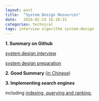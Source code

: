 ```yaml
---
layout: post
title:  "System Design Resources"
date:   2016-02-23 16:10:33
categories: technical
tags: interview algorithm system-design
---
```

**1. Summary on Github**

  [system design interview](https://github.com/checkcheckzz/system-design-interview)

  [system design preparation](https://github.com/shashank88/system_design)

**2. Good Summary** ([in Chinese](http://www.mitbbs.com/article_t/JobHunting/32777529.html))

**3. Implementing search engines**

  including [indexing, querying and ranking.](http://www.ardendertat.com/2012/01/11/implementing-search-engines/)
